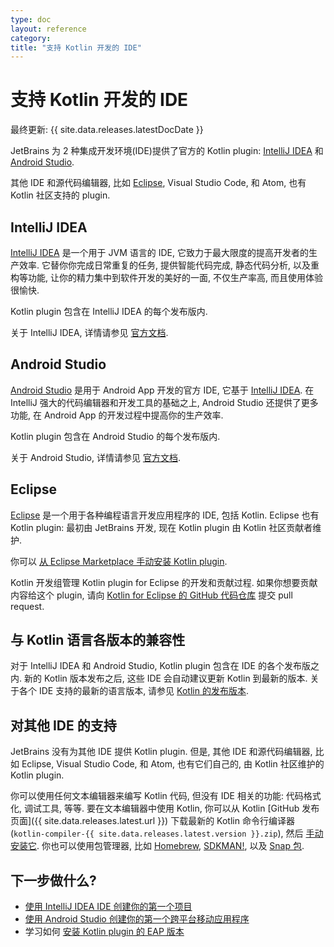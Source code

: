 ```yaml
---
type: doc
layout: reference
category:
title: "支持 Kotlin 开发的 IDE"
---
```


# 支持 Kotlin 开发的 IDE
[//]: # (description: JetBrains provides Kotlin plugin support for IntelliJ IDEA and Android Studio. Eclipse has the community supported Kotlin plugin.)

最终更新: {{ site.data.releases.latestDocDate }}

JetBrains 为 2 种集成开发环境(IDE)提供了官方的 Kotlin plugin:
[IntelliJ IDEA](#intellij-idea) 和 [Android Studio](#android-studio).

其他 IDE 和源代码编辑器, 比如 [Eclipse](#eclipse), Visual Studio Code, 和 Atom, 也有 Kotlin 社区支持的 plugin.

## IntelliJ IDEA

[IntelliJ IDEA](https://www.jetbrains.com/idea/download/) 是一个用于 JVM 语言的 IDE, 它致力于最大限度的提高开发者的生产效率.
它替你你完成日常重复的任务, 提供智能代码完成, 静态代码分析, 以及重构等功能, 让你的精力集中到软件开发的美好的一面,
不仅生产率高, 而且使用体验很愉快.

Kotlin plugin 包含在 IntelliJ IDEA 的每个发布版内.

关于 IntelliJ IDEA, 详情请参见 [官方文档](https://www.jetbrains.com/help/idea/discover-intellij-idea.html).

## Android Studio

[Android Studio](https://developer.android.com/studio) 是用于 Android App 开发的官方 IDE,
它基于 [IntelliJ IDEA](https://www.jetbrains.com/idea/). 
在 IntelliJ 强大的代码编辑器和开发工具的基础之上, Android Studio 还提供了更多功能, 在 Android App 的开发过程中提高你的生产效率.

Kotlin plugin 包含在 Android Studio 的每个发布版内.

关于 Android Studio, 详情请参见 [官方文档](https://developer.android.com/studio/intro).

## Eclipse

[Eclipse](https://eclipseide.org/release/) 是一个用于各种编程语言开发应用程序的 IDE, 包括 Kotlin.
Eclipse 也有 Kotlin plugin: 最初由 JetBrains 开发, 现在 Kotlin plugin 由 Kotlin 社区贡献者维护.

你可以 [从 Eclipse Marketplace 手动安装 Kotlin plugin](https://marketplace.eclipse.org/content/kotlin-plugin-eclipse).

Kotlin 开发组管理 Kotlin plugin for Eclipse 的开发和贡献过程.
如果你想要贡献内容给这个 plugin, 请向
[Kotlin for Eclipse 的 GitHub 代码仓库](https://github.com/Kotlin/kotlin-eclipse)
提交 pull request.

## 与 Kotlin 语言各版本的兼容性

对于 IntelliJ IDEA 和 Android Studio, Kotlin plugin 包含在 IDE 的各个发布版之内.
新的 Kotlin 版本发布之后, 这些 IDE 会自动建议更新 Kotlin 到最新的版本.
关于各个 IDE 支持的最新的语言版本, 请参见 [Kotlin 的发布版本](releases.html#ide-support).

## 对其他 IDE 的支持

JetBrains 没有为其他 IDE 提供 Kotlin plugin.
但是, 其他 IDE 和源代码编辑器, 比如 Eclipse, Visual Studio Code, 和 Atom,
也有它们自己的, 由 Kotlin 社区维护的 Kotlin plugin.

你可以使用任何文本编辑器来编写 Kotlin 代码, 但没有 IDE 相关的功能: 代码格式化, 调试工具, 等等.
要在文本编辑器中使用 Kotlin, 你可以从
Kotlin [GitHub 发布页面]({{ site.data.releases.latest.url }})
下载最新的 Kotlin 命令行编译器 (`kotlin-compiler-{{ site.data.releases.latest.version }}.zip`),
然后 [手动安装它](command-line.html#manual-install).
你也可以使用包管理器, 比如
[Homebrew](command-line.html#homebrew),
[SDKMAN!](command-line.html#sdkman),
以及 [Snap 包](command-line.html#snap-package).

## 下一步做什么?

* [使用 IntelliJ IDEA IDE 创建你的第一个项目](jvm/jvm-get-started.html)
* [使用 Android Studio 创建你的第一个跨平台移动应用程序](multiplatform-mobile/multiplatform-mobile-create-first-app.html)
* 学习如何 [安装 Kotlin plugin 的 EAP 版本](install-eap-plugin.html)
